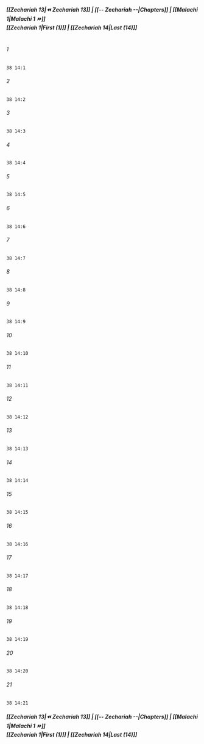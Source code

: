 
##### **[[Zechariah 13|⏪ Zechariah 13]] | [[-- Zechariah --|Chapters]] | [[Malachi 1|Malachi 1 ⏩]]**<br>**[[Zechariah 1|First (1)]] | [[Zechariah 14|Last (14)]]**<br><br>

###### 1
``` verse
38 14:1
```
###### 2
``` verse
38 14:2
```
###### 3
``` verse
38 14:3
```
###### 4
``` verse
38 14:4
```
###### 5
``` verse
38 14:5
```
###### 6
``` verse
38 14:6
```
###### 7
``` verse
38 14:7
```
###### 8
``` verse
38 14:8
```
###### 9
``` verse
38 14:9
```
###### 10
``` verse
38 14:10
```
###### 11
``` verse
38 14:11
```
###### 12
``` verse
38 14:12
```
###### 13
``` verse
38 14:13
```
###### 14
``` verse
38 14:14
```
###### 15
``` verse
38 14:15
```
###### 16
``` verse
38 14:16
```
###### 17
``` verse
38 14:17
```
###### 18
``` verse
38 14:18
```
###### 19
``` verse
38 14:19
```
###### 20
``` verse
38 14:20
```
###### 21
``` verse
38 14:21
```

##### **[[Zechariah 13|⏪ Zechariah 13]] | [[-- Zechariah --|Chapters]] | [[Malachi 1|Malachi 1 ⏩]]**<br>**[[Zechariah 1|First (1)]] | [[Zechariah 14|Last (14)]]**
